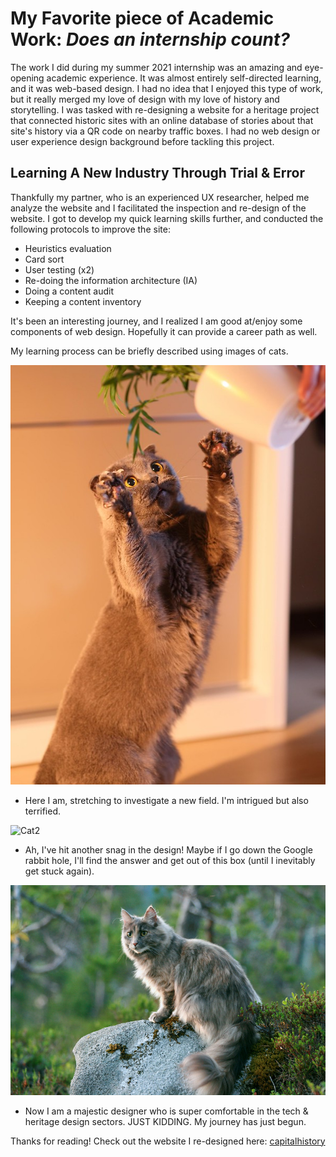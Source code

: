 # My Favorite piece of Academic Work: *Does an internship count?*


The work I did during my summer 2021 internship was an amazing and eye-opening academic experience. It was almost entirely self-directed learning, and it was web-based design. I had no idea that I enjoyed this type of work, but it really merged my love of design with my love of history and storytelling. I was tasked with re-designing a website for a heritage project that connected historic sites with an online database of stories about that site's history via a QR code on nearby traffic boxes. I had no web design or user experience design background before tackling this project.

## Learning A New Industry Through Trial & Error

Thankfully my partner, who is an experienced UX researcher, helped me analyze the website and I facilitated the inspection and re-design of the website. I got to develop my quick learning skills further, and conducted the following protocols to improve the site:

+ Heuristics evaluation
+ Card sort
+ User testing (x2)
+ Re-doing the information architecture (IA)
+ Doing a content audit
+ Keeping a content inventory 

It's been an interesting journey, and I realized I am good at/enjoy some components of web design. Hopefully it can provide a career path as well.

My learning process can be briefly described using images of cats.

![Cat1](CatReaching.jpg)

+ Here I am, stretching to investigate a new field. I'm intrigued but also terrified.

![Cat2](catinabox.jpg)

+ Ah, I've hit another snag in the design! Maybe if I go down the Google rabbit hole, I'll find the answer and get out of this box (until I inevitably get stuck again).

![Cat3](catoutdoors.jpg)

+ Now I am a majestic designer who is super comfortable in the tech & heritage design sectors. JUST KIDDING. My journey has just begun.

Thanks for reading! Check out the website I re-designed here: [capitalhistory](http://capitalhistory.ca)